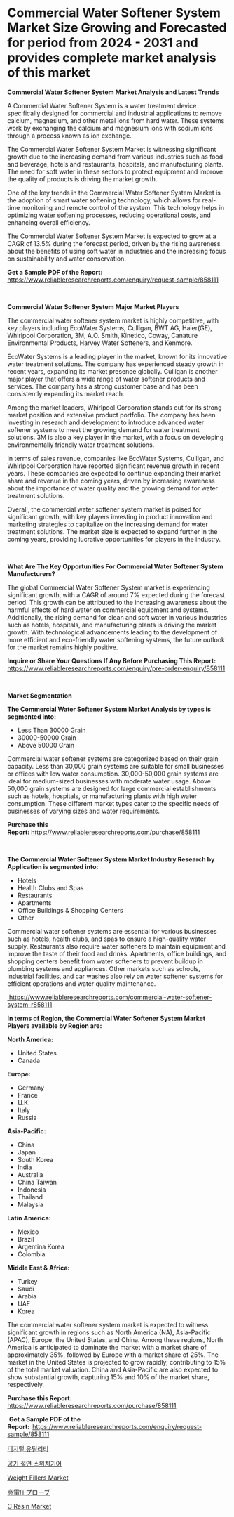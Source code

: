<p><h1>Commercial Water Softener System Market Size Growing and Forecasted for period from 2024 - 2031 and provides complete market analysis of this market</h1></p><p><strong>Commercial Water Softener System Market Analysis and Latest Trends</strong></p>
<p><p>A Commercial Water Softener System is a water treatment device specifically designed for commercial and industrial applications to remove calcium, magnesium, and other metal ions from hard water. These systems work by exchanging the calcium and magnesium ions with sodium ions through a process known as ion exchange.</p><p>The Commercial Water Softener System Market is witnessing significant growth due to the increasing demand from various industries such as food and beverage, hotels and restaurants, hospitals, and manufacturing plants. The need for soft water in these sectors to protect equipment and improve the quality of products is driving the market growth.</p><p>One of the key trends in the Commercial Water Softener System Market is the adoption of smart water softening technology, which allows for real-time monitoring and remote control of the system. This technology helps in optimizing water softening processes, reducing operational costs, and enhancing overall efficiency.</p><p>The Commercial Water Softener System Market is expected to grow at a CAGR of 13.5% during the forecast period, driven by the rising awareness about the benefits of using soft water in industries and the increasing focus on sustainability and water conservation.</p></p>
<p><strong>Get a Sample PDF of the Report:&nbsp;</strong> <a href="https://www.reliableresearchreports.com/enquiry/request-sample/858111">https://www.reliableresearchreports.com/enquiry/request-sample/858111</a></p>
<p>&nbsp;</p>
<p><strong>Commercial Water Softener System Major Market Players</strong></p>
<p><p>The commercial water softener system market is highly competitive, with key players including EcoWater Systems, Culligan, BWT AG, Haier(GE), Whirlpool Corporation, 3M, A.O. Smith, Kinetico, Coway, Canature Environmental Products, Harvey Water Softeners, and Kenmore. </p><p>EcoWater Systems is a leading player in the market, known for its innovative water treatment solutions. The company has experienced steady growth in recent years, expanding its market presence globally. Culligan is another major player that offers a wide range of water softener products and services. The company has a strong customer base and has been consistently expanding its market reach.</p><p>Among the market leaders, Whirlpool Corporation stands out for its strong market position and extensive product portfolio. The company has been investing in research and development to introduce advanced water softener systems to meet the growing demand for water treatment solutions. 3M is also a key player in the market, with a focus on developing environmentally friendly water treatment solutions.</p><p>In terms of sales revenue, companies like EcoWater Systems, Culligan, and Whirlpool Corporation have reported significant revenue growth in recent years. These companies are expected to continue expanding their market share and revenue in the coming years, driven by increasing awareness about the importance of water quality and the growing demand for water treatment solutions.</p><p>Overall, the commercial water softener system market is poised for significant growth, with key players investing in product innovation and marketing strategies to capitalize on the increasing demand for water treatment solutions. The market size is expected to expand further in the coming years, providing lucrative opportunities for players in the industry.</p></p>
<p>&nbsp;</p>
<p><strong>What Are The Key Opportunities For Commercial Water Softener System Manufacturers?</strong></p>
<p><p>The global Commercial Water Softener System market is experiencing significant growth, with a CAGR of around 7% expected during the forecast period. This growth can be attributed to the increasing awareness about the harmful effects of hard water on commercial equipment and systems. Additionally, the rising demand for clean and soft water in various industries such as hotels, hospitals, and manufacturing plants is driving the market growth. With technological advancements leading to the development of more efficient and eco-friendly water softening systems, the future outlook for the market remains highly positive.</p></p>
<p><strong>Inquire or Share Your Questions If Any Before Purchasing This Report:</strong> <a href="https://www.reliableresearchreports.com/enquiry/pre-order-enquiry/858111">https://www.reliableresearchreports.com/enquiry/pre-order-enquiry/858111</a></p>
<p>&nbsp;</p>
<p><strong>Market Segmentation</strong></p>
<p><strong>The Commercial Water Softener System Market Analysis by types is segmented into:</strong></p>
<p><ul><li>Less Than 30000 Grain</li><li>30000-50000 Grain</li><li>Above 50000 Grain</li></ul></p>
<p><p>Commercial water softener systems are categorized based on their grain capacity. Less than 30,000 grain systems are suitable for small businesses or offices with low water consumption. 30,000-50,000 grain systems are ideal for medium-sized businesses with moderate water usage. Above 50,000 grain systems are designed for large commercial establishments such as hotels, hospitals, or manufacturing plants with high water consumption. These different market types cater to the specific needs of businesses of varying sizes and water requirements.</p></p>
<p><strong>Purchase this Report:&nbsp;</strong><a href="https://www.reliableresearchreports.com/purchase/858111">https://www.reliableresearchreports.com/purchase/858111</a></p>
<p>&nbsp;</p>
<p><strong>The Commercial Water Softener System Market Industry Research by Application is segmented into:</strong></p>
<p><ul><li>Hotels</li><li>Health Clubs and Spas</li><li>Restaurants</li><li>Apartments</li><li>Office Buildings & Shopping Centers</li><li>Other</li></ul></p>
<p><p>Commercial water softener systems are essential for various businesses such as hotels, health clubs, and spas to ensure a high-quality water supply. Restaurants also require water softeners to maintain equipment and improve the taste of their food and drinks. Apartments, office buildings, and shopping centers benefit from water softeners to prevent buildup in plumbing systems and appliances. Other markets such as schools, industrial facilities, and car washes also rely on water softener systems for efficient operations and water quality maintenance.</p></p>
<p><a href="https://www.reliableresearchreports.com/commercial-water-softener-system-r858111">&nbsp;https://www.reliableresearchreports.com/commercial-water-softener-system-r858111</a></p>
<p><strong>In terms of Region, the Commercial Water Softener System Market Players available by Region are:</strong></p>
<p>
    <p> <strong> North America: </strong>
        <ul>
            <li>United States</li>
            <li>Canada</li>
        </ul>
        </p> 
    <p> <strong> Europe: </strong>
        <ul>
            <li>Germany</li>
            <li>France</li>
            <li>U.K.</li>
            <li>Italy</li>
            <li>Russia</li>
        </ul>
        </p> 
    <p> <strong> Asia-Pacific: </strong>
        <ul>
            <li>China</li>
            <li>Japan</li>
            <li>South Korea</li>
            <li>India</li>
            <li>Australia</li>
            <li>China Taiwan</li>
            <li>Indonesia</li>
            <li>Thailand</li>
            <li>Malaysia</li>
        </ul>
        </p> 
    <p> <strong> Latin America: </strong>
        <ul>
            <li>Mexico</li>
            <li>Brazil</li>
            <li>Argentina Korea</li>
            <li>Colombia</li>
        </ul>
        </p> 
    <p> <strong> Middle East & Africa: </strong>
        <ul>
            <li>Turkey</li>
            <li>Saudi</li>
            <li>Arabia</li>
            <li>UAE</li>
            <li>Korea</li>
        </ul>
    </p>
    </p>
<p><p>The commercial water softener system market is expected to witness significant growth in regions such as North America (NA), Asia-Pacific (APAC), Europe, the United States, and China. Among these regions, North America is anticipated to dominate the market with a market share of approximately 35%, followed by Europe with a market share of 25%. The market in the United States is projected to grow rapidly, contributing to 15% of the total market valuation. China and Asia-Pacific are also expected to show substantial growth, capturing 15% and 10% of the market share, respectively.</p></p>
<p><strong>Purchase this Report: </strong><a href="https://www.reliableresearchreports.com/purchase/858111">https://www.reliableresearchreports.com/purchase/858111</a></p>
<p>&nbsp;<strong>Get a Sample PDF of the Report:&nbsp;&nbsp;</strong><a href="https://www.reliableresearchreports.com/enquiry/request-sample/858111">https://www.reliableresearchreports.com/enquiry/request-sample/858111</a></p>
<p><strong></strong></p>
<p><p><a href="https://github.com/lzuwsfreyoq70/Market-Research-Report-List-1/blob/main/850284927038.md">디지털 유틸리티</a></p><p><a href="https://github.com/TrevorKruvalis5678/Market-Research-Report-List-1/blob/main/622292427039.md">공기 절연 스위치기어</a></p><p><a href="https://github.com/zjyglelu/Market-Research-Report-List-2/blob/main/weight-fillers-market.md">Weight Fillers Market</a></p><p><a href="https://github.com/vtbvgl20191192/Market-Research-Report-List-1/blob/main/133480529431.md">高電圧プローブ</a></p><p><a href="https://issuu.com/reportprime-2/docs/c-resin-market-size-2030.pptx">C Resin Market</a></p></p>